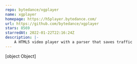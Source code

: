 ```yaml
---
repo: bytedance/xgplayer
name: xgplayer
homepage: https://h5player.bytedance.com/
url: https://github.com/bytedance/xgplayer
stars: 8569
starredAt: 2022-01-22T22:16:24Z
description: |-
    A HTML5 video player with a parser that saves traffic
---
```


[object Object]
